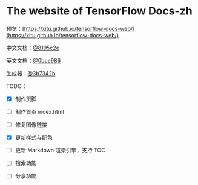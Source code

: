 # The website of TensorFlow Docs-zh

预览：[https://xitu.github.io/tensorflow-docs-web/](https://xitu.github.io/tensorflow-docs-web/)

中文文档：[@8195c2e](https://github.com/xitu/tensorflow-docs/)

英文文档：[@0bce986](https://github.com/xitu/tensorflow-docs/tree/master)

生成器：[@3b7342b](https://github.com/lsvih/tf-zh-docs-web/)

TODO：

- [x] 制作页脚
- [ ] 制作首页 index.html
- [ ] 修复图像链接
- [x] 更新样式与配色
- [ ] 更新 Markdown 渲染引擎，支持 TOC
- [ ] 搜索功能
- [ ] 分享功能


